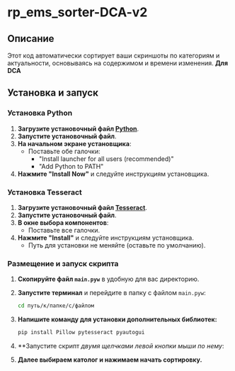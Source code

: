 # rp_ems_sorter-DCA-v2

## Описание
Этот код автоматически сортирует ваши скриншоты по категориям и актуальности, основываясь на содержимом и времени изменения.
**Для DCA**

## Установка и запуск

### Установка Python
1. **Загрузите установочный файл [Python](https://www.python.org/ftp/python/3.12.4/python-3.12.4-amd64.exe)**.
2. **Запустите установочный файл**.
3. **На начальном экране установщика**:
   - Поставьте обе галочки:
     - "Install launcher for all users (recommended)"
     - "Add Python to PATH"
4. **Нажмите "Install Now"** и следуйте инструкциям установщика.

### Установка Tesseract
1. **Загрузите установочный файл [Tesseract](https://github.com/UB-Mannheim/tesseract/releases/download/v5.4.0.20240606/tesseract-ocr-w64-setup-5.4.0.20240606.exe)**.
2. **Запустите установочный файл**.
3. **В окне выбора компонентов**:
   - Поставьте все галочки.
4. **Нажмите "Install"** и следуйте инструкциям установщика.
   - Путь для установки не меняйте (оставьте по умолчанию).

### Размещение и запуск скрипта
1. **Скопируйте файл `main.pyw`** в удобную для вас директорию.
2. **Запустите терминал** и перейдите в папку с файлом `main.pyw`:
   ```sh
   cd путь/к/папке/с/файлом
   ```
5. **Напишите команду для установки дополнительных библиотек:**
   ```sh
   pip install Pillow pytesseract pyautogui
   ```
4. **Запустите скрипт *двумя щелчками левой кнопки мыши по нему*:

5. **Далее выбираем католог и нажимаем начать сортировку.**
